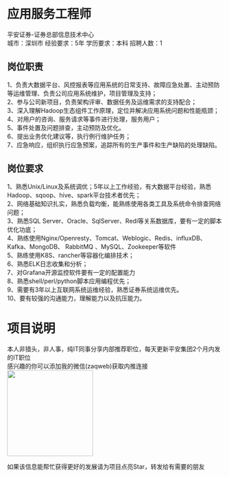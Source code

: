 # 应用服务工程师
平安证券-证券总部信息技术中心  
城市：深圳市 经验要求：5年 学历要求：本科  招聘人数：1

## 岗位职责
1、负责大数据平台、风控报表等应用系统的日常支持、故障应急处置、主动预防等运维管理、负责公司应用系统维护，项目管理及支持；   
2、参与公司新项目，负责架构评审、数据任务及运维需求的支持配合；   
3、深入理解Hadoop生态组件工作原理，定位并解决应用系统问题和性能瓶颈；   
4、对用户的咨询、服务请求等事件进行处理，服务用户；   
5、事件处置及问题排查，主动预防及优化。   
6、提出业务优化建议等，执行例行维护任务；   
7、应急响应，组织执行应急预案，追踪所有的生产事件和生产缺陷的处理缺陷。

## 岗位要求
1、熟悉Unix/Linux及系统调优；5年以上工作经验，有大数据平台经验，熟悉Hadoop、sqoop、hive、spark平台技术者优先；   
2、网络基础知识扎实，熟悉负载均衡，能熟练使用各类工具及系统命令排查网络问题；   
3、熟悉SQL Server、Oracle、SqlServer、Redi等关系数据库，要有一定的脚本优化功底；   
4、熟练使用Nginx/Openresty、Tomcat、Weblogic、Redis、influxDB、Kafka、MongoDB、 RabbitMQ 、MySQL、Zookeeper等软件   
5、熟练使用K8S、rancher等容器化编排技术；   
6、熟悉ELK日志收集和分析；   
7、对Grafana开源监控软件要有一定的配置能力   
8、熟悉shell/perl/python脚本应用编程优先；   
9、需要有3年以上互联网系统运维经验，熟悉证券系统运维优先。   
10、要有较强的沟通能力，理解能力以及抗压能力。

# 项目说明

本人非猎头，非人事，纯IT同事分享内部推荐职位，每天更新平安集团2个月内发的IT职位  
感兴趣的你可以添加我的微信(zaqweb)获取内推连接  
<img src="https://github.com/zaqweb/PA-IT-JOBS/blob/master/WechatICode.jpeg"  height="200" width="200">

如果该信息能帮忙获得更好的发展请为项目点亮Star，转发给有需要的朋友




